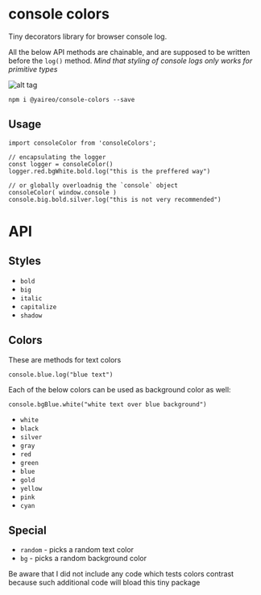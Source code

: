 # console colors

Tiny decorators library for browser console log.

All the below API methods are chainable, and are supposed to be written before the `log()` method.
*Mind that styling of console logs only works for primitive types*

![alt tag](https://raw.githubusercontent.com/yairEO/console-colors/master/demo.png)

    npm i @yaireo/console-colors --save

## Usage

    import consoleColor from 'consoleColors';

    // encapsulating the logger
    const logger = consoleColor() 
    logger.red.bgWhite.bold.log("this is the preffered way")

    // or globally overloadnig the `console` object
    consoleColor( window.console ) 
    console.big.bold.silver.log("this is not very recommended")

# API

## Styles

- `bold`
- `big` 
- `italic`
- `capitalize`
- `shadow`

## Colors

These are methods for text colors 

    console.blue.log("blue text")

Each of the below colors can be used as background color as well:

    console.bgBlue.white("white text over blue background")

- `white` 
- `black` 
- `silver`
- `gray`  
- `red`   
- `green` 
- `blue`  
- `gold`  
- `yellow`
- `pink`  
- `cyan`  

## Special

- `random` - picks a random text color
- `bg` - picks a random background color

Be aware that I did not include any code which tests colors contrast because such additional code will bload this tiny package
